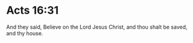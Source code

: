 # Acts 16:31

And they said, Believe on the Lord Jesus Christ, and thou shalt be saved, and thy house.